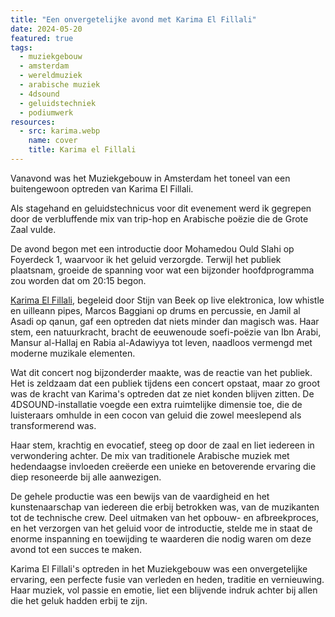 ```yaml
---
title: "Een onvergetelijke avond met Karima El Fillali"
date: 2024-05-20
featured: true
tags:
  - muziekgebouw
  - amsterdam
  - wereldmuziek
  - arabische muziek
  - 4dsound
  - geluidstechniek
  - podiumwerk
resources:
  - src: karima.webp
    name: cover
    title: Karima el Fillali
---
```

Vanavond was het Muziekgebouw in Amsterdam het toneel van een buitengewoon optreden van Karima El Fillali.
<!--more-->
Als stagehand en geluidstechnicus voor dit evenement werd ik gegrepen door de verbluffende mix van trip-hop en Arabische poëzie die de Grote Zaal vulde.

De avond begon met een introductie door Mohamedou Ould Slahi op Foyerdeck 1, waarvoor ik het geluid verzorgde. Terwijl het publiek plaatsnam, groeide de spanning voor wat een bijzonder hoofdprogramma zou worden dat om 20:15 begon.

[Karima El Fillali](https://nl.wikipedia.org/wiki/Karima_El_Fillali), begeleid door Stijn van Beek op live elektronica, low whistle en uilleann pipes, Marcos Baggiani op drums en percussie, en Jamil al Asadi op qanun, gaf een optreden dat niets minder dan magisch was. Haar stem, een natuurkracht, bracht de eeuwenoude soefi-poëzie van Ibn Arabi, Mansur al-Hallaj en Rabia al-Adawiyya tot leven, naadloos vermengd met moderne muzikale elementen.

Wat dit concert nog bijzonderder maakte, was de reactie van het publiek. Het is zeldzaam dat een publiek tijdens een concert opstaat, maar zo groot was de kracht van Karima's optreden dat ze niet konden blijven zitten. De 4DSOUND-installatie voegde een extra ruimtelijke dimensie toe, die de luisteraars omhulde in een cocon van geluid die zowel meeslepend als transformerend was.

Haar stem, krachtig en evocatief, steeg op door de zaal en liet iedereen in verwondering achter. De mix van traditionele Arabische muziek met hedendaagse invloeden creëerde een unieke en betoverende ervaring die diep resoneerde bij alle aanwezigen.

De gehele productie was een bewijs van de vaardigheid en het kunstenaarschap van iedereen die erbij betrokken was, van de muzikanten tot de technische crew. Deel uitmaken van het opbouw- en afbreekproces, en het verzorgen van het geluid voor de introductie, stelde me in staat de enorme inspanning en toewijding te waarderen die nodig waren om deze avond tot een succes te maken.

Karima El Fillali's optreden in het Muziekgebouw was een onvergetelijke ervaring, een perfecte fusie van verleden en heden, traditie en vernieuwing. Haar muziek, vol passie en emotie, liet een blijvende indruk achter bij allen die het geluk hadden erbij te zijn.